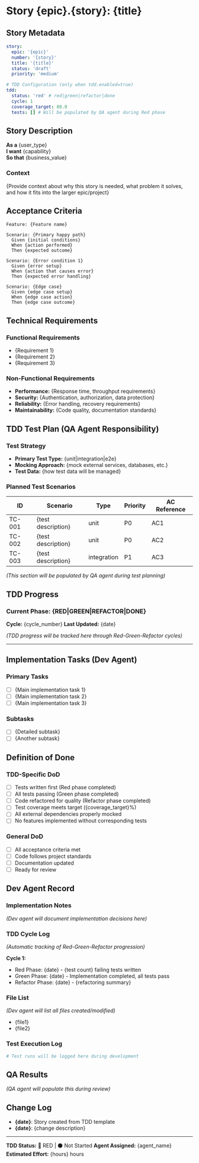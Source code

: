 <!-- Powered by BMAD™ Core -->

# Story {epic}.{story}: {title}

## Story Metadata

```yaml
story:
  epic: '{epic}'
  number: '{story}'
  title: '{title}'
  status: 'draft'
  priority: 'medium'

# TDD Configuration (only when tdd.enabled=true)
tdd:
  status: 'red' # red|green|refactor|done
  cycle: 1
  coverage_target: 80.0
  tests: [] # Will be populated by QA agent during Red phase
```

## Story Description

**As a** {user_type}  
**I want** {capability}  
**So that** {business_value}

### Context

{Provide context about why this story is needed, what problem it solves, and how it fits into the larger epic/project}

## Acceptance Criteria

```gherkin
Feature: {Feature name}

Scenario: {Primary happy path}
  Given {initial conditions}
  When {action performed}
  Then {expected outcome}

Scenario: {Error condition 1}
  Given {error setup}
  When {action that causes error}
  Then {expected error handling}

Scenario: {Edge case}
  Given {edge case setup}
  When {edge case action}
  Then {edge case outcome}
```

## Technical Requirements

### Functional Requirements

- {Requirement 1}
- {Requirement 2}
- {Requirement 3}

### Non-Functional Requirements

- **Performance:** {Response time, throughput requirements}
- **Security:** {Authentication, authorization, data protection}
- **Reliability:** {Error handling, recovery requirements}
- **Maintainability:** {Code quality, documentation standards}

## TDD Test Plan (QA Agent Responsibility)

### Test Strategy

- **Primary Test Type:** {unit|integration|e2e}
- **Mocking Approach:** {mock external services, databases, etc.}
- **Test Data:** {how test data will be managed}

### Planned Test Scenarios

| ID     | Scenario           | Type        | Priority | AC Reference |
| ------ | ------------------ | ----------- | -------- | ------------ |
| TC-001 | {test description} | unit        | P0       | AC1          |
| TC-002 | {test description} | unit        | P0       | AC2          |
| TC-003 | {test description} | integration | P1       | AC3          |

_(This section will be populated by QA agent during test planning)_

## TDD Progress

### Current Phase: {RED|GREEN|REFACTOR|DONE}

**Cycle:** {cycle_number}
**Last Updated:** {date}

_(TDD progress will be tracked here through Red-Green-Refactor cycles)_

---

## Implementation Tasks (Dev Agent)

### Primary Tasks

- [ ] {Main implementation task 1}
- [ ] {Main implementation task 2}
- [ ] {Main implementation task 3}

### Subtasks

- [ ] {Detailed subtask}
- [ ] {Another subtask}

## Definition of Done

### TDD-Specific DoD

- [ ] Tests written first (Red phase completed)
- [ ] All tests passing (Green phase completed)
- [ ] Code refactored for quality (Refactor phase completed)
- [ ] Test coverage meets target ({coverage_target}%)
- [ ] All external dependencies properly mocked
- [ ] No features implemented without corresponding tests

### General DoD

- [ ] All acceptance criteria met
- [ ] Code follows project standards
- [ ] Documentation updated
- [ ] Ready for review

## Dev Agent Record

### Implementation Notes

_(Dev agent will document implementation decisions here)_

### TDD Cycle Log

_(Automatic tracking of Red-Green-Refactor progression)_

**Cycle 1:**

- Red Phase: {date} - {test count} failing tests written
- Green Phase: {date} - Implementation completed, all tests pass
- Refactor Phase: {date} - {refactoring summary}

### File List

_(Dev agent will list all files created/modified)_

- {file1}
- {file2}

### Test Execution Log

```bash
# Test runs will be logged here during development
```

## QA Results

_(QA agent will populate this during review)_

## Change Log

- **{date}**: Story created from TDD template
- **{date}**: {change description}

---

**TDD Status:** 🔴 RED | ⚫ Not Started
**Agent Assigned:** {agent_name}  
**Estimated Effort:** {hours} hours
